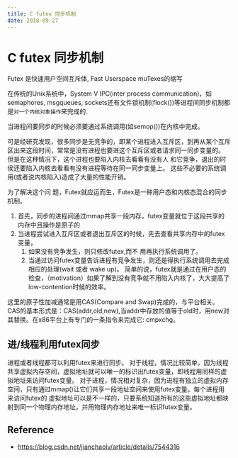 ```yaml
---
title: C futex 同步机制
date: 2018-09-27
---
```

# C futex 同步机制
Futex 是快速用户空间互斥体, Fast Userspace muTexes的缩写

在传统的Unix系统中，System V IPC(inter process communication)，如 semaphores, msgqueues, sockets还有文件锁机制(flock())等进程间同步机制都是`对一个内核对象操作`来完成的.

当进程间要同步的时候必须要通过系统调用(如semop())在内核中完成。

可是经研究发现，很多同步是无竞争的，即某个进程进入互斥区，到再从某个互斥区出来这段时间，常常是没有进程也要进这个互斥区或者请求同一同步变量的。
但是在这种情况下，这个进程也要陷入内核去看看有没有人 和它竞争，退出的时侯还要陷入内核去看看有没有进程等待在同一同步变量上。
这些不必要的系统调用(或者说内核陷入)造成了大量的性能开销。

为了解决这个问 题，Futex就应运而生，Futex是一种用户态和内核态混合的同步机制。
1. 首先，同步的进程间通过mmap共享一段内存，futex变量就位于这段共享的内存中且操作是原子的
2. 当进程尝试进入互斥区或者退出互斥区的时候，先去查看共享内存中的futex变量，
    1. 如果没有竞争发生，则只修改futex,而不 用再执行系统调用了。
    2. 当通过访问futex变量告诉进程有竞争发生，则还是得执行系统调用去完成相应的处理(wait 或者 wake up)。
简单的说，futex就是通过在用户态的检查，（motivation）如果了解到没有竞争就不用陷入内核了，大大提高了low-contention时候的效率。

这里的原子性加减通常是用CAS(Compare and Swap)完成的，与平台相关。CAS的基本形式是：CAS(addr,old,new),当addr中存放的值等于old时，用new对其替换。在x86平台上有专门的一条指令来完成它: cmpxchg。

## 进/线程利用futex同步
进程或者线程都可以利用futex来进行同步。
对于线程，情况比较简单，因为线程共享虚拟内存空间，虚拟地址就可以唯一的标识出futex变量，即线程用同样的虚拟地址来访问futex变量。
对于进程，情况相对复杂，因为进程有独立的虚拟内存空间，只有通过mmap()让它们共享一段地址空间来使用futex变量。每个进程用来访问futex的 虚拟地址可以是不一样的，只要系统知道所有的这些虚拟地址都映射到同一个物理内存地址，并用物理内存地址来唯一标识futex变量。

## Reference
- https://blog.csdn.net/jianchaolv/article/details/7544316